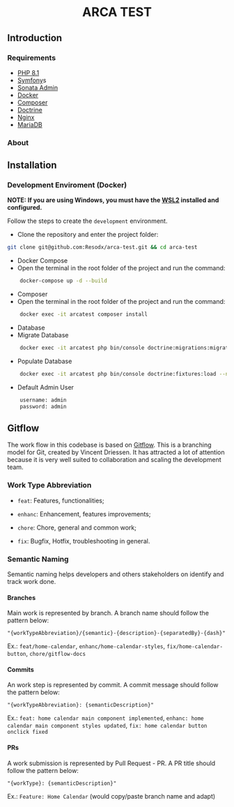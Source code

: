 <h1  align="center">ARCA TEST</h1>

## Introduction
### Requirements
- [PHP 8.1](https://www.php.net/releases/8.1/en.php)
- [Symfony](https://symfony.com/doc/current/index.html)s
- [Sonata Admin](https://sonata-project.org/)
- [Docker](https://www.docker.com/)
- [Composer](https://getcomposer.org/)
- [Doctrine](https://www.doctrine-project.org/)
- [Nginx](https://www.nginx.com/)
- [MariaDB](https://mariadb.org/)


### About


## Installation

### Development Enviroment (Docker)

**NOTE: If you are using Windows, you must have the [WSL2](https://docs.microsoft.com/en-us/windows/wsl/install-win10) installed and configured.**

Follow the steps to create the ``development`` environment.

- Clone the repository and enter the project folder:
```sh
git clone git@github.com:Resodx/arca-test.git && cd arca-test
```

- Docker Compose
- Open the terminal in the root folder of the project and run the command:
```sh
    docker-compose up -d --build
```

- Composer
- Open the terminal in the root folder of the project and run the command:
```sh
    docker exec -it arcatest composer install
```
- Database
- Migrate Database
```sh
    docker exec -it arcatest php bin/console doctrine:migrations:migrate --dry-run
```
- Populate Database
```sh
    docker exec -it arcatest php bin/console doctrine:fixtures:load --no-interaction
```
- Default Admin User
```sh
    username: admin
    password: admin
```

## Gitflow

  

The work flow in this codebase is based on [Gitflow](https://datasift.github.io/gitflow/IntroducingGitFlow.html). This is a branching model for Git, created by Vincent Driessen. It has attracted a lot of attention because it is very well suited to collaboration and scaling the development team.

  

### Work Type Abbreviation

-  `feat`: Features, functionalities;

-  `enhanc`: Enhancement, features improvements;

-  `chore`: Chore, general and common work;

-  `fix`: Bugfix, Hotfix, troubleshooting in general.

  

### Semantic Naming

Semantic naming helps developers and others stakeholders on identify and track work done.

  

#### Branches

Main work is represented by branch. A branch name should follow the pattern below:

  

`"{workTypeAbbreviation}/{semantic}-{description}-{separatedBy}-{dash}"`

  

Ex.: `feat/home-calendar`, `enhanc/home-calendar-styles`, `fix/home-calendar-button`, `chore/gitflow-docs`

  

#### Commits

An work step is represented by commit. A commit message should follow the pattern below:

  

`"{workTypeAbbreviation}: {semanticDescription}"`

  

Ex.: `feat: home calendar main component implemented`, `enhanc: home calendar main component styles updated`, `fix: home calendar button onclick fixed`

  

#### PRs

A work submission is represented by Pull Request - PR. A PR title should follow the pattern below:

  

`"{workType}: {semanticDescription}"`

  

Ex.: `Feature: Home Calendar` (would copy/paste branch name and adapt)
